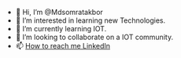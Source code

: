 - 👋 Hi, I’m @Mdsomratakbor
- 👀 I’m interested in learning new Technologies.
- 🌱 I’m currently learning IOT.
- 💞️ I’m looking to collaborate on a IOT community.
- 📫 [How to reach me LinkedIn ](https://www.linkedin.com/in/md-somrat-akbor-40868320b/)

<!---
Mdsomratakbor/Mdsomratakbor is a ✨ special ✨ repository because its `README.md` (this file) appears on your GitHub profile.
You can click the Preview link to take a look at your changes.
--->
